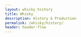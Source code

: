 ```yaml
---
layout: whisky_history
title: Whisky
description: History & Production
permalink: /whisky/history/
header: header-flow
---
```

